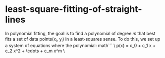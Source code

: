 # least-square-fitting-of-straight-lines

In polynomial fitting, the goal is to find a polynomial of degree 𝑚
that best fits a set of data points(x<sub>i</sub>, y<sub>i</sub>) in a least-squares sense.
To do this, we set up a system of equations where the polynomial:
math```
\ p(x) = c_0 + c_1 x + c_2 x^2 + \cdots + c_m x^m \
```